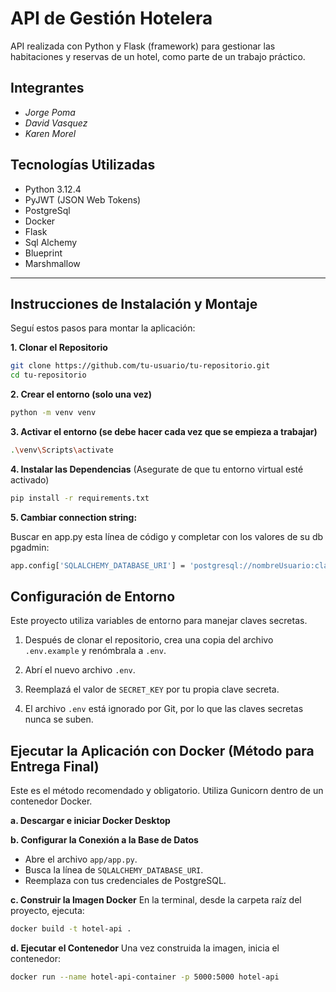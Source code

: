 # API de Gestión Hotelera

API realizada con Python y Flask (framework) para gestionar las habitaciones y reservas de un hotel, como parte de un trabajo práctico.

## Integrantes

- _Jorge Poma_
- _David Vasquez_
- _Karen Morel_

## Tecnologías Utilizadas

- Python 3.12.4
- PyJWT (JSON Web Tokens)
- PostgreSql
- Docker
- Flask
- Sql Alchemy
- Blueprint
- Marshmallow

---

## Instrucciones de Instalación y Montaje

Seguí estos pasos para montar la aplicación:

**1. Clonar el Repositorio**

```bash
git clone https://github.com/tu-usuario/tu-repositorio.git
cd tu-repositorio
```

**2. Crear el entorno (solo una vez)**

```bash
python -m venv venv
```

**3. Activar el entorno (se debe hacer cada vez que se empieza a trabajar)**

```bash
.\venv\Scripts\activate
```

**4. Instalar las Dependencias**
(Asegurate de que tu entorno virtual esté activado)

```bash
pip install -r requirements.txt
```

**5. Cambiar connection string:**

Buscar en app.py esta línea de código y completar con los valores de su db pgadmin:

```bash
app.config['SQLALCHEMY_DATABASE_URI'] = 'postgresql://nombreUsuario:clave@localhost:5432/hotel_api_db'
```

## Configuración de Entorno

Este proyecto utiliza variables de entorno para manejar claves secretas.

1.  Después de clonar el repositorio, crea una copia del archivo `.env.example` y renómbrala a `.env`.

2.  Abrí el nuevo archivo `.env`.

3.  Reemplazá el valor de `SECRET_KEY` por tu propia clave secreta.

4.  El archivo `.env` está ignorado por Git, por lo que las claves secretas nunca se suben.

## Ejecutar la Aplicación con Docker (Método para Entrega Final)

Este es el método recomendado y obligatorio. Utiliza Gunicorn dentro de un contenedor Docker.

**a. Descargar e iniciar Docker Desktop**

**b. Configurar la Conexión a la Base de Datos**

- Abre el archivo `app/app.py`.
- Busca la línea de `SQLALCHEMY_DATABASE_URI`.
- Reemplaza con tus credenciales de PostgreSQL.

**c. Construir la Imagen Docker**
En la terminal, desde la carpeta raíz del proyecto, ejecuta:

```bash
docker build -t hotel-api .
```

**d. Ejecutar el Contenedor**
Una vez construida la imagen, inicia el contenedor:

```bash
docker run --name hotel-api-container -p 5000:5000 hotel-api
```
